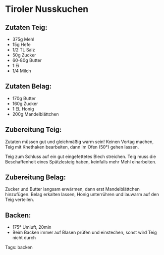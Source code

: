 Tiroler Nusskuchen
===================


Zutaten Teig:
-------------
 * 375g Mehl
 * 15g Hefe
 * 1/2 TL Salz
 * 50g Zucker
 * 60-80g Butter
 * 1 Ei
 * 1/4 Milch


Zutaten Belag:
--------------
 * 170g Butter
 * 160g Zucker
 * 1 EL Honig
 * 200g Mandelblättchen

Zubereitung Teig:
-------------

Zutaten müssen gut und gleichmäßig warm sein!
Keinen Vortag machen, Teig mit Knethaken bearbeiten, dann im Ofen (50°) gehen lassen.

Teig zum Schluss auf ein gut eingefettetes Blech streichen. Teig muss die Beschaffenheit eines
Spätzlesteig haben, keinfalls mehr Mehl einarbeiten.

Zubereitung Belag:
---------------------

Zucker und Butter langsam erwärmen, dann erst Mandelblättchen hinzufügen. Belag erkalten lassen,
Honig unterrühren und lauwarm auf den Teig verteilen.

Backen:
-------------
 * 175° Umluft, 20min
 * Beim Backen immer auf Blasen prüfen und einstechen, sonst wird Teig nicht durch


Tags: backen

